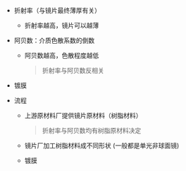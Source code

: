 * 折射率（与镜片最终薄厚有关）

  * 折射率越高，镜片可以越薄

* 阿贝数：介质色散系数的倒数

  * 阿贝数越高，色散程度越低

    > 折射率与阿贝数反相关

* 镀膜
  
* 流程
  
  * 上游原材料厂提供镜片原材料（树脂材料）
  
    > 折射率与阿贝数均有树脂原材料决定
  
  * 镜片厂加工树脂材料成不同形状 (一般都是单光非球面镜)
  
  * 镀膜

 